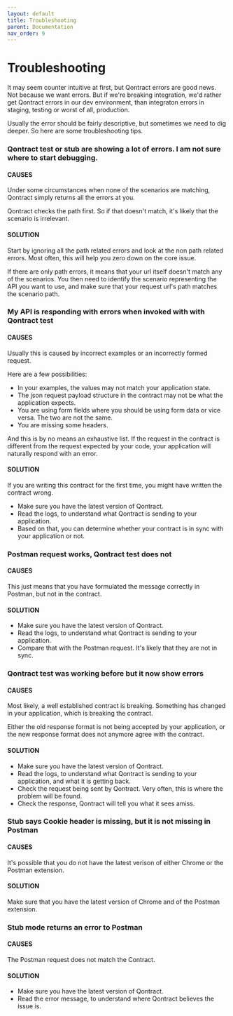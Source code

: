 ```yaml
---
layout: default
title: Troubleshooting
parent: Documentation
nav_order: 9
---
```

Troubleshooting
===============

It may seem counter intuitive at first, but Qontract errors are good news. Not because we want errors. But if we're breaking integration, we'd rather get Qontract errors in our dev environment, than integraton errors in staging, testing or worst of all, production.

Usually the error should be fairly descriptive, but sometimes we need to dig deeper. So here are some troubleshooting tips.

### Qontract test or stub are showing a lot of errors. I am not sure where to start debugging.

#### CAUSES
Under some circumstances when none of the scenarios are matching, Qontract simply returns all the errors at you.

Qontract checks the path first. So if that doesn't match, it's likely that the scenario is irrelevant.

#### SOLUTION

Start by ignoring all the path related errors and look at the non path related errors. Most often, this will help you zero down on the core issue.

If there are only path errors, it means that your url itself doesn't match any of the scenarios. You then need to identify the scenario representing the API you want to use, and make sure that your request url's path matches the scenario path.

### My API is responding with errors when invoked with with Qontract test

#### CAUSES

Usually this is caused by incorrect examples or an incorrectly formed request.

Here are a few possibilities:
- In your examples, the values may not match your application state.
- The json request payload structure in the contract may not be what the application expects.
- You are using form fields where you should be using form data or vice versa. The two are not the same.
- You are missing some headers.

And this is by no means an exhaustive list. If the request in the contract is different from the request expected by your code, your application will naturally respond with an error.

#### SOLUTION

If you are writing this contract for the first time, you might have written the contract wrong.

- Make sure you have the latest version of Qontract.
- Read the logs, to understand what Qontract is sending to your application.
- Based on that, you can determine whether your contract is in sync with your application or not.

### Postman request works, Qontract test does not

#### CAUSES

This just means that you have formulated the message correctly in Postman, but not in the contract.

#### SOLUTION

- Make sure you have the latest version of Qontract.
- Read the logs, to understand what Qontract is sending to your application.
- Compare that with the Postman request. It's likely that they are not in sync.

### Qontract test was working before but it now show errors

#### CAUSES

Most likely, a well established contract is breaking. Something has changed in your application, which is breaking the contract.

Either the old response format is not being accepted by your application, or the new response format does not anymore agree with the contract.

#### SOLUTION

- Make sure you have the latest version of Qontract.
- Read the logs, to understand what Qontract is sending to your application, and what it is getting back.
- Check the request being sent by Qontract. Very often, this is where the problem will be found.
- Check the response, Qontract will tell you what it sees amiss.

### Stub says Cookie header is missing, but it is not missing in Postman

#### CAUSES

It's possible that you do not have the latest verison of either Chrome or the Postman extension.

#### SOLUTION

Make sure that you have the latest version of Chrome and of the Postman extension.

### Stub mode returns an error to Postman

#### CAUSES

The Postman request does not match the Contract.

#### SOLUTION

- Make sure you have the latest version of Qontract.
- Read the error message, to understand where Qontract believes the issue is.
